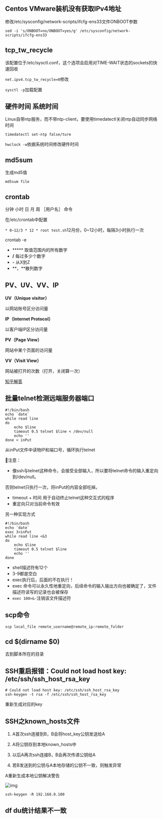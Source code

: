 ## Centos VMware装机没有获取IPv4地址

修改/etc/sysconfig/network-scripts/ifcfg-ens33文件ONBOOT参数

```shell
sed -i 's/ONBOOT=no/ONBOOT=yes/g' /etc/sysconfig/network-scripts/ifcfg-ens33
```



## tcp_tw_recycle

该配置位于/etc/sysctl.conf，这个选项会启用对TIME-WAIT状态的sockets的快速回收

`net.ipv4.tcp_tw_recycle=0`修改

`sysctl -p`加载配置



## 硬件时间 系统时间 

Linux自带ntp服务，而不带ntp-client，要使用timedatectl关闭ntp自动同步网络时间

`timedatectl set-ntp false/ture	 	`

`hwclock -w`依据系统时间修改硬件时间



## md5sum

生成md5值

`md5sum file`



## crontab

分钟 小时 日 月 周 ［用户名］ 命令

在/etc/crontab中配置

`* 0~12/3 * 12 * root test.sh`12月份，0~12小时，每隔3小时执行一次

crontab -e

- ***** 取值范围内的所有数字
- **/** 每过多少个数字
- **-** 从X到Z
- **，**散列数字



## PV、UV、VV、IP

**UV（Unique visitor）**

以网站账号区分访问量

**IP（Internet Protocol）**

以客户端IP区分访问量

**PV（Page View）**

网站中某个页面的访问量

**VV（Visit View）**

网站被打开的次数（打开，关闭算一次）

[知乎解答](https://www.zhihu.com/question/20448467)



## 批量telnet检测远端服务器端口

```shell
#!/bin/bash
echo `date`
while read line
do
    echo $line
    timeout 0.5 telnet $line < /dev/null
    echo ''
done < inPut
```

从inPut文件中读物IP和端口号，循环执行telnet

🚦注意：

- 像ssh与telnet这种命令，会接受全部输入，所以要将telnet命令的输入重定向到/dev/null。

否则telnet只执行一次，将inPut的内容全部吃掉。

- timeout + 时间 用于自动终止telnet这种交互式的程序
- 重定向只对当前命令有效

另一种实现方式

```shell
#!/bin/bash
echo `date`
exec 3<inPut
while read line <&3
do
    echo $line
    timeout 0.5 telnet $line
    echo ''
done
```

- shell描述符有12个
- 3-9都是空白
- exec执行后，后面的不在执行！
- exec 命令可以永久性地重定向，后续命令的输入输出方向也被确定了，文件描述符读写的记录也会被保存
- `exec 100>&-`注销该文件描述符



## scp命令

```shell
scp local_file remote_username@remote_ip:remote_folder 
```



## cd $(dirname $0)

去到脚本所在的目录



##  SSH重启报错：Could not load host key: /etc/ssh/ssh_host_rsa_key

```shell
# Could not load host key: /etc/ssh/ssh_host_rsa_key
ssh-keygen -t rsa -f /etc/ssh/ssh_host_rsa_key
```

重新生成对应的key



## SSH之known_hosts文件

1. A首次ssh连接到B，B会将host_key公钥发送给A

2. A将公钥存到本地known_hosts中
3. 以后A再次ssh连接B，B会再次传递公钥给A
4. 若B发送到的公钥与A本地存储的公钥不一致，则触发异常

A重新生成本地公钥解决警告

![img](https://cdn.jsdelivr.net/gh/KevinJohn-GH/pictures/img/20201223155527.jpeg)

```shell
ssh-keygen -R 192.168.0.100
```



## df du统计结果不一致

